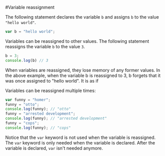 #Variable reassignment

The following statement declares the variable `b` and assigns `b` to the value `"hello world"`.

```javascript
var b = "hello world";
```

Variables can be reassigned to other values.  The following statement reassigns the variable `b` to the value `3`.

```javascript
b = 3;
console.log(b) // 3
```

When variables are reassigned, they lose memory of any former values. In the above example, when the variable b is reassigned to 3, b forgets that it was once assigned to "hello world". It is as if

Variables can be reassigned multiple times:

```javascript
var funny = "homer";
funny = "otto";
console.log(funny); // "otto"
funny = "arrested development";
console.log(funny); // "arrested development"
funny = "cops";
console.log(funny); // "cops"
```

Notice that the `var` keyword is not used when the variable is reassigned.  The `var` keyword is only needed when the variable is declared.  After the variable is declared, `var` isn't needed anymore.
